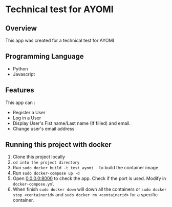 # Technical test for AYOMI

## Overview

This app was created for a technical test for AYOMI

## Programming Language

 - Python
 - Javascript

## Features
  This app can :
  - Register a User
  - Log in a User
  - Display User's Fist name/Last name (If filled) and email.
  - Change user's email address
  
## Running this project with docker
  1. Clone this project locally
  2. `cd into the project directory`
  3. Run `sudo docker build -t test_ayomi .` to build the container image.
  4. Run `sudo docker-compose up -d`
  5. Open [0.0.0.0:8000](https://0.0.0.0:8000) to check the app. Check if the port is used. Modify in `docker-compose.yml`
  6. When finish `sudo docker down` will down all the containers or `sudo docker stop <containerid>` and `sudo docker rm <containerid>` for a specific container.
  
